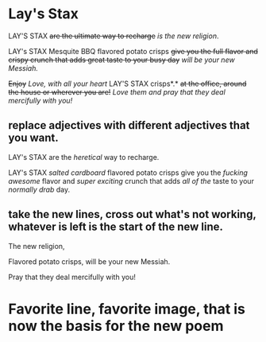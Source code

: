 # Lay's Stax

LAY'S STAX ~~are the ultimate way to recharge~~ *is the new religion*.

LAY's STAX Mesquite BBQ flavored potato crisps ~~give you the full flavor and crispy crunch that adds great taste to your busy day~~ *will be your new Messiah.*

~~Enjoy~~ *Love, with all your heart* LAY'S STAX crisps*.* ~~at the office, around the house or wherever you are!~~ *Love them and pray that they deal mercifully with you!*

## replace adjectives with different adjectives that you want.

LAY's STAX are the *heretical* way to recharge.

LAY's STAX *salted cardboard* flavored potato crisps give you the *fucking awesome* flavor and *super exciting* crunch that adds *all of the* taste to your *normally drab* day.



## take the new lines, cross out what's not working, whatever is left is the start of the new line.

The new religion,

Flavored potato crisps, will be your new Messiah.

Pray that they deal mercifully with you!

# Favorite line, favorite image, that is now the basis for the new poem


